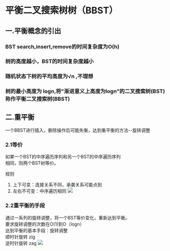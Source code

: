 # 平衡二叉搜索树树（BBST）

## 一.平衡概念的引出
### BST search,insert,remove的时间复杂度为O(h)   

### 树的高度越小，BST的时间复杂度越小

### 随机状态下树的平均高度为√n ,不理想  

### 树的最小高度为 logn,将"渐进意义上高度为logn"的二叉搜索树(BST)称作平衡二叉搜索树(BBST)

## 二.重平衡  
一个BBST进行插入，删除操作后可能失衡，达到重平衡的方法--旋转调整
### 2.1等价
如果一个BST的中序遍历序列和另一个BST的中序遍历序列  
相同，则两个BST树等价。  

规则  
1. 上下可变：连接关系不同，承袭关系可能点到
2. 左右不可变：中序遍历相同
![](https://note.youdao.com/yws/public/resource/e1de6ab70a6075f4d9f88daf8c95d14b/xmlnote/E78A977BAB8445EA80B6533D48BE032E/26013)

### 2.2重平衡的手段  
通过一系列的旋转调整，将一个BST等价变化，重新达到平衡。  
要求旋转调整的次数在O(1)到O（logn）  
达到平衡的基本手段：旋转调整   
顺时针旋转 zig  
逆时针旋转 zag
![](https://note.youdao.com/yws/public/resource/e1de6ab70a6075f4d9f88daf8c95d14b/xmlnote/DC97F899ACF84D7BAE49C7633ADC0F08/26017)  

